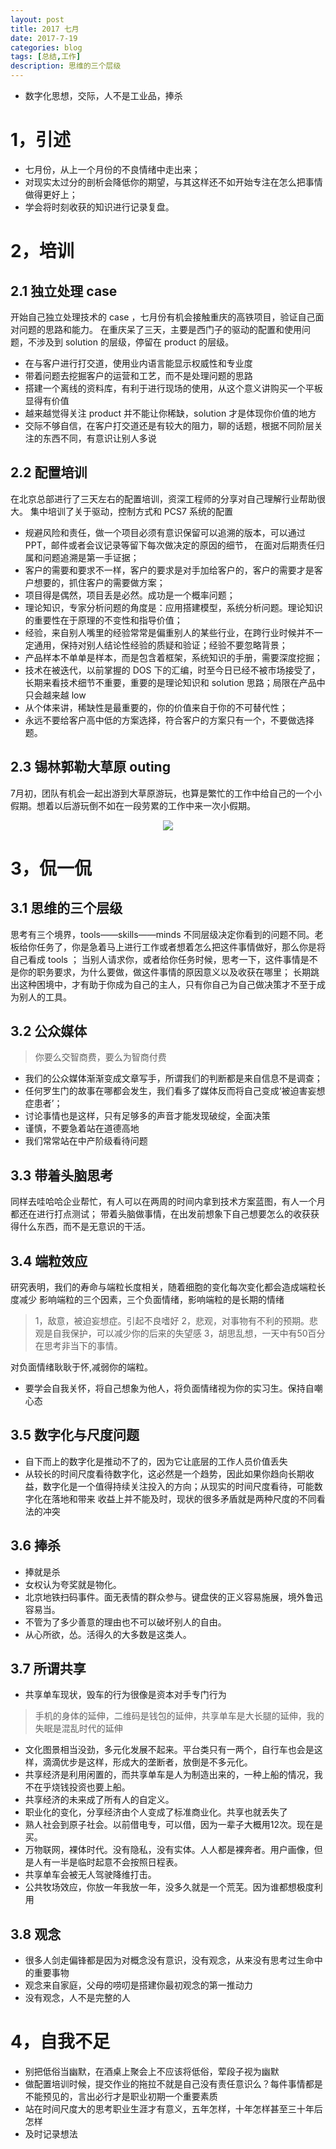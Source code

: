 ```yaml
---
layout: post
title: 2017 七月
date: 2017-7-19
categories: blog
tags: [总结,工作]
description: 思维的三个层级
---
```


* 数字化思想，交际，人不是工业品，捧杀



# 1，引述

* 七月份，从上一个月份的不良情绪中走出来；
* 对现实太过分的剖析会降低你的期望，与其这样还不如开始专注在怎么把事情做得更好上；
* 学会将时刻收获的知识进行记录复盘。
 
# 2，培训

## 2.1 独立处理 case

开始自己独立处理技术的 case ，七月份有机会接触重庆的高铁项目，验证自己面对问题的思路和能力。
在重庆呆了三天，主要是西门子的驱动的配置和使用问题，不涉及到 solution 的层级，停留在 product 的层级。

* 在与客户进行打交道，使用业内语言能显示权威性和专业度
* 带着问题去挖掘客户的运营和工艺，而不是处理问题的思路
* 搭建一个离线的资料库，有利于进行现场的使用，从这个意义讲购买一个平板显得有价值
* 越来越觉得关注 product 并不能让你稀缺，solution 才是体现你价值的地方
* 交际不够自信，在客户打交道还是有较大的阻力，聊的话题，根据不同阶层关注的东西不同，有意识让别人多说

## 2.2 配置培训

在北京总部进行了三天左右的配置培训，资深工程师的分享对自己理解行业帮助很大。
集中培训了关于驱动，控制方式和 PCS7 系统的配置

* 规避风险和责任，做一个项目必须有意识保留可以追溯的版本，可以通过PPT，邮件或者会议记录等留下每次做决定的原因的细节，
  在面对后期责任归属和问题追溯是第一手证据；
* 客户的需要和要求不一样，客户的要求是对手加给客户的，客户的需要才是客户想要的，抓住客户的需要做方案；
* 项目得是偶然，项目丢是必然。成功是一个概率问题；
* 理论知识，专家分析问题的角度是：应用搭建模型，系统分析问题。理论知识的重要性在于原理的不变性和指导价值；
* 经验，来自别人嘴里的经验常常是偏重别人的某些行业，在跨行业时候并不一定通用，保持对别人结论性经验的质疑和验证；经验不要忽略背景；
* 产品样本不单单是样本，而是包含着框架，系统知识的手册，需要深度挖掘；
* 技术在被迭代，以前掌握的 DOS 下的汇编，时至今日已经不被市场接受了，长期来看技术细节不重要，重要的是理论知识和 solution 思路；局限在产品中只会越来越 low
* 从个体来讲，稀缺性是最重要的，你的价值来自于你的不可替代性；
* 永远不要给客户高中低的方案选择，符合客户的方案只有一个，不要做选择题。


## 2.3 锡林郭勒大草原 outing

7月初，团队有机会一起出游到大草原游玩，也算是繁忙的工作中给自己的一个小假期。想着以后游玩倒不如在一段劳累的工作中来一次小假期。


<center>
    <p><img src="http://osrqxvr17.bkt.clouddn.com/%E5%9B%A2%E9%98%9F.jpg" align="center"></p>
</center>

# 3，侃一侃

## 3.1 思维的三个层级
思考有三个境界，tools——skills——minds 
不同层级决定你看到的问题不同。老板给你任务了，你是急着马上进行工作或者想着怎么把这件事情做好，那么你是将自己看成 tools ；
当别人请求你，或者给你任务时候，思考一下，这件事情是不是你的职务要求，为什么要做，做这件事情的原因意义以及收获在哪里；
长期跳出这种困境中，才有助于你成为自己的主人，只有你自己为自己做决策才不至于成为别人的工具。


## 3.2 公众媒体
> 你要么交智商费，要么为智商付费

* 我们的公众媒体渐渐变成文章写手，所谓我们的判断都是来自信息不是调查；
* 任何罗生门的故事在哪都会发生，我们看多了媒体反而将自己变成‘被迫害妄想症患者’；
* 讨论事情也是这样，只有足够多的声音才能发现破绽，全面决策
* 谨慎，不要急着站在道德高地
* 我们常常站在中产阶级看待问题

## 3.3 带着头脑思考
同样去哇哈哈企业帮忙，有人可以在两周的时间内拿到技术方案蓝图，有人一个月都还在进行打点测试；
带着头脑做事情，在出发前想象下自己想要怎么的收获获得什么东西，而不是无意识的干活。


## 3.4 端粒效应

研究表明，我们的寿命与端粒长度相关，随着细胞的变化每次变化都会造成端粒长度减少
影响端粒的三个因素，三个负面情绪，影响端粒的是长期的情绪

> 1，敌意，被迫妄想症。引起不良嗜好
> 2，悲观，对事物有不利的预期。悲观是自我保护，可以减少你的后来的失望感
> 3，胡思乱想，一天中有50百分在思考非当下的事情。

对负面情绪耿耿于怀,减弱你的端粒。

* 要学会自我关怀，将自己想象为他人，将负面情绪视为你的实习生。保持自嘲心态

## 3.5 数字化与尺度问题

* 自下而上的数字化是推动不了的，因为它让底层的工作人员价值丢失
* 从较长的时间尺度看待数字化，这必然是一个趋势，因此如果你趋向长期收益，数字化是一个值得持续关注投入的方向；从现实的时间尺度看待，可能数字化在落地和带来
收益上并不能及时，现状的很多矛盾就是两种尺度的不同看法的冲突


## 3.6 捧杀

* 捧就是杀
* 女权认为夸奖就是物化。
* 北京地铁扫码事件。面无表情的群众参与。键盘侠的正义容易施展，境外鲁迅容易当。
* 不管为了多少善意的理由也不可以破坏别人的自由。
* 从心所欲，怂。活得久的大多数是这类人。

## 3.7 所谓共享

* 共享单车现状，毁车的行为很像是资本对手专门行为

> 手机的身体的延伸，二维码是钱包的延伸，共享单车是大长腿的延伸，我的失眠是混乱时代的延伸

* 文化图景相当没劲，多元化发展不起来。平台类只有一两个，自行车也会是这样，滴滴优步是这样，形成大的垄断者，放倒是不多元化。
* 共享经济是利用闲置的，而共享单车是人为制造出来的，一种上船的情况，我不在乎烧钱投资也要上船。
* 共享经济的未来成了所有人的自定义。
* 职业化的变化，分享经济由个人变成了标准商业化。共享也就丢失了
* 熟人社会到原子社会。以前借电专，可以借，因为一辈子大概用12次。现在是买。
* 万物联网，裸体时代。没有隐私，没有实体。人人都是裸奔者。用户画像，但是人有一半是临时起意不会按照日程表。
* 共享单车会被无人驾驶降维打击。
* 公共牧场效应，你放一年我放一年，没多久就是一个荒芜。因为谁都想极度利用

## 3.8 观念

* 很多人剑走偏锋都是因为对概念没有意识，没有观念，从来没有思考过生命中的重要事物
* 观念来自家庭，父母的唠叨是搭建你最初观念的第一推动力
* 没有观念，人不是完整的人


# 4，自我不足

* 别把低俗当幽默，在酒桌上聚会上不应该将低俗，荤段子视为幽默
* 做配置培训时候，提交作业的拖拉不就是自己没有责任意识么？每件事情都是不能预见的，言出必行才是职业初期一个重要素质
* 站在时间尺度大的思考职业生涯才有意义，五年怎样，十年怎样甚至三十年后怎样
* 及时记录想法




